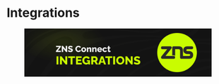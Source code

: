 # Integrations

<figure><img src="../../.gitbook/assets/Poster_Twitter_71.jpg" alt=""><figcaption></figcaption></figure>

